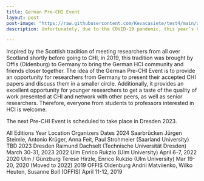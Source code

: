 ```yaml
---
title: German Pre-CHI Event
layout: post
post-image: "https://raw.githubusercontent.com/Kevacasiete/test4/main/assets/images/2020.jpg"
description: Unfortunately, due to the COVID-19 pandemic, this year’s CHI will not be held. In order to honor the tradition of the German HCI event, we curated this website to provide details of this year’s publications from the involved labs.

---
```


Inspired by the Scottish tradition of meeting researchers from all over Scotland shortly before going to CHI, in 2019, this tradition was brought by Offis (Oldenburg) to Germany to bring the German HCI community and friends closer together. The idea of the German Pre-CHI Event is to provide an opportunity for researchers from Germany to present their accepted CHI papers and discuss them in a smaller circle. Additionally, it provides an excellent opportunity for younger researchers to get a taste of the quality of work presented at CHI and network with other peers, as well as senior researchers. Therefore, everyone from students to professors interested in HCI is welcome.

The next Pre-CHI Event is scheduled to take place in Dresden 2023.

All Editions
Year	Location	Organizers	Dates
2024	Saarbrücken	Jürgen Steimle, Antonio Krüger, Anna Feit, Paul Strohmeier (Saarland University) 	TBD
2023	Dresden	Raimund Dachselt (Technische Universität Dresden)	March 30-31, 2023
2022	Ulm	Enrico Rukzio (Ulm University)	April 6-7, 2022
2020	Ulm / Günzburg	Terese Hirzle, Enrico Rukzio (Ulm University)	Mar 19-20, 2020 (Moved to 2022)
2019	OFFIS Oldenburg	Andrii Matviienko, Wilko Heuten, Susanne Boll (OFFIS)	April 11-12, 2019
